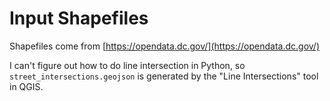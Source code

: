 # Input Shapefiles

Shapefiles come from [https://opendata.dc.gov/](https://opendata.dc.gov/)

I can't figure out how to do line intersection in Python, so `street_intersections.geojson` is generated by the "Line Intersections" tool in QGIS. 